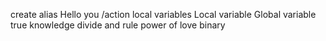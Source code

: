 create alias
Hello you 
/action
local variables
Local variable
Global variable
true knowledge
divide and rule
power of love
binary
